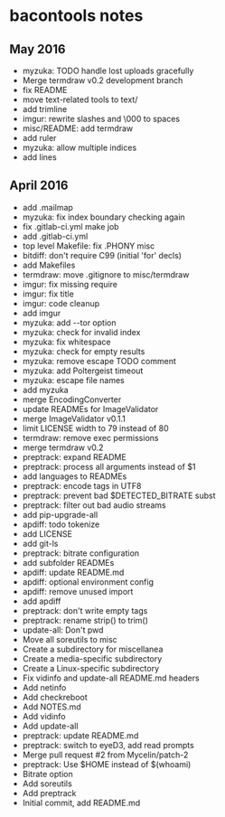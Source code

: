 bacontools notes
================

May 2016
--------
+ myzuka: TODO handle lost uploads gracefully
+ Merge termdraw v0.2 development branch
+ fix README
+ move text-related tools to text/
+ add trimline
+ imgur: rewrite slashes and \000 to spaces
+ misc/README: add termdraw
+ add ruler
+ myzuka: allow multiple indices
+ add lines

April 2016
----------
+ add .mailmap
+ myzuka: fix index boundary checking again
+ fix .gitlab-ci.yml make job
+ add .gitlab-ci.yml
+ top level Makefile: fix .PHONY misc
+ bitdiff: don't require C99 (initial 'for' decls)
+ add Makefiles
+ termdraw: move .gitignore to misc/termdraw
+ imgur: fix missing require
+ imgur: fix title
+ imgur: code cleanup
+ add imgur
+ myzuka: add --tor option
+ myzuka: check for invalid index
+ myzuka: fix whitespace
+ myzuka: check for empty results
+ myzuka: remove escape TODO comment
+ myzuka: add Poltergeist timeout
+ myzuka: escape file names
+ add myzuka
+ merge EncodingConverter
+ update READMEs for ImageValidator
+ merge ImageValidator v0.1.1
+ limit LICENSE width to 79 instead of 80
+ termdraw: remove exec permissions
+ merge termdraw v0.2
+ preptrack: expand README
+ preptrack: process all arguments instead of $1
+ add languages to READMEs
+ preptrack: encode tags in UTF8
+ preptrack: prevent bad $DETECTED_BITRATE subst
+ preptrack: filter out bad audio streams
+ add pip-upgrade-all
+ apdiff: todo tokenize
+ add LICENSE
+ add git-ls
+ preptrack: bitrate configuration
+ add subfolder READMEs
+ apdiff: update README.md
+ apdiff: optional environment config
+ apdiff: remove unused import
+ add apdiff
+ preptrack: don't write empty tags
+ preptrack: rename strip() to trim()
+ update-all: Don't pwd
+ Move all soreutils to misc
+ Create a subdirectory for miscellanea
+ Create a media-specific subdirectory
+ Create a Linux-specific subdirectory
+ Fix vidinfo and update-all README.md headers
+ Add netinfo
+ Add checkreboot
+ Add NOTES.md
+ Add vidinfo
+ Add update-all
+ preptrack: update README.md
+ preptrack: switch to eyeD3, add read prompts
+ Merge pull request #2 from Mycelin/patch-2
+ preptrack: Use $HOME instead of $(whoami)
+ Bitrate option
+ Add soreutils
+ Add preptrack
+ Initial commit, add README.md
